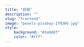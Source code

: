 ```yaml
---
title: "前端"
description: ""
slug: "frontend"
image: "pexels-pixabay-270366.jpg"
style:
    background: "#2a9d8f"
    color: "#fff"
---
```

